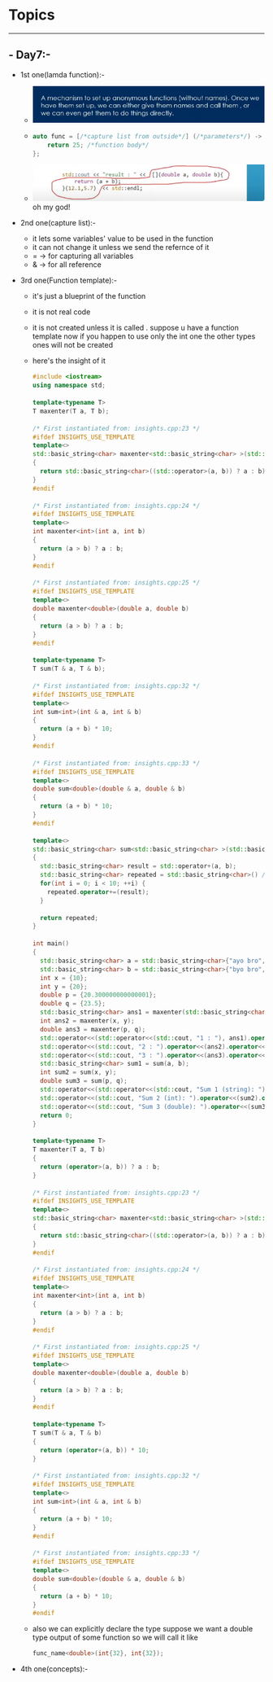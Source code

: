 # Topics

---

## - Day7:-

- 1st one(lamda function):-

  - ![1748156711051](image/readme/1748156711051.png)
  - ```cpp
    auto func = [/*capture list from outside*/] (/*parameters*/) -> int /*return type*/{
    	return 25; /*function body*/
    };
    ```
  - ![1748158458232](image/readme/1748158458232.png)oh my god!
- 2nd one(capture list):-

  - it lets some variables' value to be used in the function
  - it can not change it unless we send the refernce of it
  - = -> for capturing all variables
  - & -> for all reference
- 3rd one(Function template):-

  - it's just a blueprint of the function
  - it is not real code
  - it is not created unless it is called . suppose u have a function template
    now if you happen to use only the int one the other types ones will not be created
  - here's the insight of it

    ```cpp
    #include <iostream>
    using namespace std;

    template<typename T>
    T maxenter(T a, T b);

    /* First instantiated from: insights.cpp:23 */
    #ifdef INSIGHTS_USE_TEMPLATE
    template<>
    std::basic_string<char> maxenter<std::basic_string<char> >(std::basic_string<char> a, std::basic_string<char> b)
    {
      return std::basic_string<char>((std::operator>(a, b)) ? a : b);
    }
    #endif

    /* First instantiated from: insights.cpp:24 */
    #ifdef INSIGHTS_USE_TEMPLATE
    template<>
    int maxenter<int>(int a, int b)
    {
      return (a > b) ? a : b;
    }
    #endif

    /* First instantiated from: insights.cpp:25 */
    #ifdef INSIGHTS_USE_TEMPLATE
    template<>
    double maxenter<double>(double a, double b)
    {
      return (a > b) ? a : b;
    }
    #endif

    template<typename T>
    T sum(T & a, T & b);

    /* First instantiated from: insights.cpp:32 */
    #ifdef INSIGHTS_USE_TEMPLATE
    template<>
    int sum<int>(int & a, int & b)
    {
      return (a + b) * 10;
    }
    #endif

    /* First instantiated from: insights.cpp:33 */
    #ifdef INSIGHTS_USE_TEMPLATE
    template<>
    double sum<double>(double & a, double & b)
    {
      return (a + b) * 10;
    }
    #endif

    template<>
    std::basic_string<char> sum<std::basic_string<char> >(std::basic_string<char> & a, std::basic_string<char> & b)
    {
      std::basic_string<char> result = std::operator+(a, b);
      std::basic_string<char> repeated = std::basic_string<char>() /* NRVO variable */;
      for(int i = 0; i < 10; ++i) {
        repeated.operator+=(result);
      }

      return repeated;
    }

    int main()
    {
      std::basic_string<char> a = std::basic_string<char>{"ayo bro", std::allocator<char>()};
      std::basic_string<char> b = std::basic_string<char>{"byo bro", std::allocator<char>()};
      int x = {10};
      int y = {20};
      double p = {20.300000000000001};
      double q = {23.5};
      std::basic_string<char> ans1 = maxenter(std::basic_string<char>(a), std::basic_string<char>(b));
      int ans2 = maxenter(x, y);
      double ans3 = maxenter(p, q);
      std::operator<<(std::operator<<(std::cout, "1 : "), ans1).operator<<(std::endl);
      std::operator<<(std::cout, "2 : ").operator<<(ans2).operator<<(std::endl);
      std::operator<<(std::cout, "3 : ").operator<<(ans3).operator<<(std::endl);
      std::basic_string<char> sum1 = sum(a, b);
      int sum2 = sum(x, y);
      double sum3 = sum(p, q);
      std::operator<<(std::operator<<(std::cout, "Sum 1 (string): "), sum1).operator<<(std::endl);
      std::operator<<(std::cout, "Sum 2 (int): ").operator<<(sum2).operator<<(std::endl);
      std::operator<<(std::cout, "Sum 3 (double): ").operator<<(sum3).operator<<(std::endl);
      return 0;
    }

    template<typename T>
    T maxenter(T a, T b)
    {
      return (operator>(a, b)) ? a : b;
    }

    /* First instantiated from: insights.cpp:23 */
    #ifdef INSIGHTS_USE_TEMPLATE
    template<>
    std::basic_string<char> maxenter<std::basic_string<char> >(std::basic_string<char> a, std::basic_string<char> b)
    {
      return std::basic_string<char>((std::operator>(a, b)) ? a : b);
    }
    #endif

    /* First instantiated from: insights.cpp:24 */
    #ifdef INSIGHTS_USE_TEMPLATE
    template<>
    int maxenter<int>(int a, int b)
    {
      return (a > b) ? a : b;
    }
    #endif

    /* First instantiated from: insights.cpp:25 */
    #ifdef INSIGHTS_USE_TEMPLATE
    template<>
    double maxenter<double>(double a, double b)
    {
      return (a > b) ? a : b;
    }
    #endif

    template<typename T>
    T sum(T & a, T & b)
    {
      return (operator+(a, b)) * 10;
    }

    /* First instantiated from: insights.cpp:32 */
    #ifdef INSIGHTS_USE_TEMPLATE
    template<>
    int sum<int>(int & a, int & b)
    {
      return (a + b) * 10;
    }
    #endif

    /* First instantiated from: insights.cpp:33 */
    #ifdef INSIGHTS_USE_TEMPLATE
    template<>
    double sum<double>(double & a, double & b)
    {
      return (a + b) * 10;
    }
    #endif
    ```
  - also we can explicitly declare the type suppose we want a  double type output of some function
    so we will call it like

    ```cpp
    func_name<double>(int{32}, int{32});
    ```
- 4th one(concepts):-
